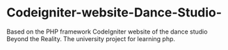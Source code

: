 # Codeigniter-website-Dance-Studio-
Based on the PHP framework CodeIgniter website of the dance studio Beyond the Reality. The university project for learning php.
